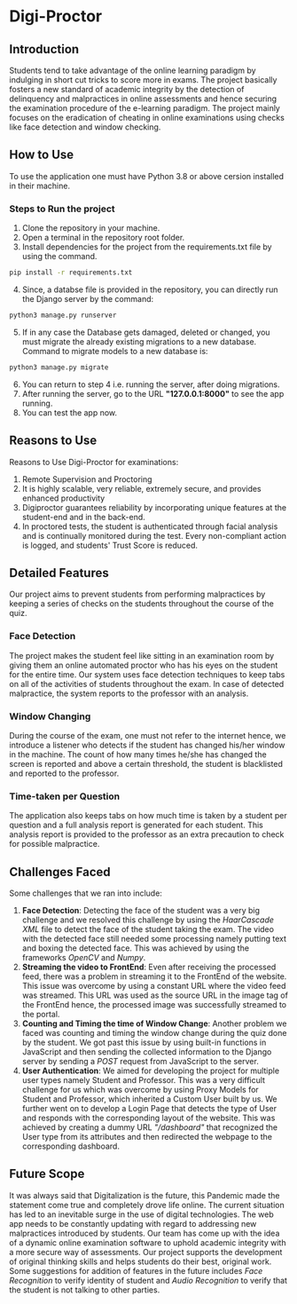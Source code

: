 # Digi-Proctor
## Introduction
Students tend to take advantage of the online learning paradigm by indulging in short cut tricks to score more in exams. The project basically fosters a new standard of academic integrity by the detection of delinquency and malpractices in online assessments and hence securing the examination procedure of the e-learning paradigm. The project mainly focuses on the eradication of cheating in online examinations using checks like face detection and window checking.

## How to Use
To use the application one must have Python 3.8 or above cersion installed in their machine.

### Steps to Run the project
1. Clone the repository in your machine.
2. Open a terminal in the repository root folder.
3. Install dependencies for the project from the requirements.txt file by using the command. 
```bash
pip install -r requirements.txt
```
4. Since, a databse file is provided in the repository, you can directly run the Django server by the command: 
```bash
python3 manage.py runserver
```
5. If in any case the Database gets damaged, deleted or changed, you must migrate the already existing migrations to a new database. Command to migrate models to a new database is: 
```bash
python3 manage.py migrate
```
6. You can return to step 4 i.e. running the server, after doing migrations.
7. After running the server, go to the URL **"127.0.0.1:8000"** to see the app running.
8. You can test the app now.

## Reasons to Use
Reasons to Use Digi-Proctor for examinations:
1. Remote Supervision and Proctoring
2. It is highly scalable, very reliable, extremely secure, and provides enhanced productivity
3. Digiproctor guarantees reliability by incorporating unique features at the student-end and in the back-end.
4. In proctored tests, the student is authenticated through facial analysis and is continually monitored during the test. Every non-compliant action is logged, and students' Trust Score is reduced.

## Detailed Features
Our project aims to prevent students from performing malpractices by keeping a series of checks on the students throughout the course of the quiz. 
### **Face Detection**
The project makes the student feel like sitting in an examination room by giving them an online automated proctor who has his eyes on the student for the entire time. Our system uses face detection techniques to keep tabs on all of the activities of students throughout the exam. In case of detected malpractice, the system reports to the professor with an analysis. 
### **Window Changing**
During the course of the exam, one must not refer to the internet hence, we introduce a listener who detects if the student has changed his/her window in the machine. The count of how many times he/she has changed the screen is reported and above a certain threshold, the student is blacklisted and reported to the professor.
### **Time-taken per Question**
The application also keeps tabs on how much time is taken by a student per question and a full analysis report is generated for each student. This analysis report is provided to the professor as an extra precaution to check for possible malpractice.

## Challenges Faced
Some challenges that we ran into include:
1. **Face Detection**: Detecting the face of the student was a very big challenge and we resolved this challenge by using the *HaarCascade XML* file to detect the face of the student taking the exam. The video with the detected face still needed some processing namely putting text and boxing the detected face. This was achieved by using the frameworks *OpenCV* and *Numpy*.
2. **Streaming the video to FrontEnd**: Even after receiving the processed feed, there was a problem in streaming it to the FrontEnd of the website. This issue was overcome by using a constant URL where the video feed was streamed. This URL was used as the source URL in the image tag of the FrontEnd hence, the processed image was successfully streamed to the portal.
3. **Counting and Timing the time of Window Change**: Another problem we faced was counting and timing the window change during the quiz done by the student. We got past this issue by using built-in functions in JavaScript and then sending the collected information to the Django server by sending a *POST* request from JavaScript to the server.
4. **User Authentication**: We aimed for developing the project for multiple user types namely Student and Professor. This was a very difficult challenge for us which was overcome by using Proxy Models for Student and Professor, which inherited a Custom User built by us. We further went on to develop a Login Page that detects the type of User and responds with the corresponding layout of the website. This was achieved by creating a dummy URL *"/dashboard"* that recognized the User type from its attributes and then redirected the webpage to the corresponding dashboard.

## Future Scope
It was always said that Digitalization is the future, this Pandemic made the statement come true and completely drove life online. The current situation has led to an inevitable surge in the use of digital technologies. The web app needs to be constantly updating with regard to addressing new malpractices introduced by students. Our team has come up with the idea of a dynamic online examination software to uphold academic integrity with a more secure way of assessments. Our project supports the development of original thinking skills and helps students do their best, original work. Some suggestions for addition of features in the future includes *Face Recognition* to verify identity of student and *Audio Recognition* to verify that the student is not talking to other parties.

